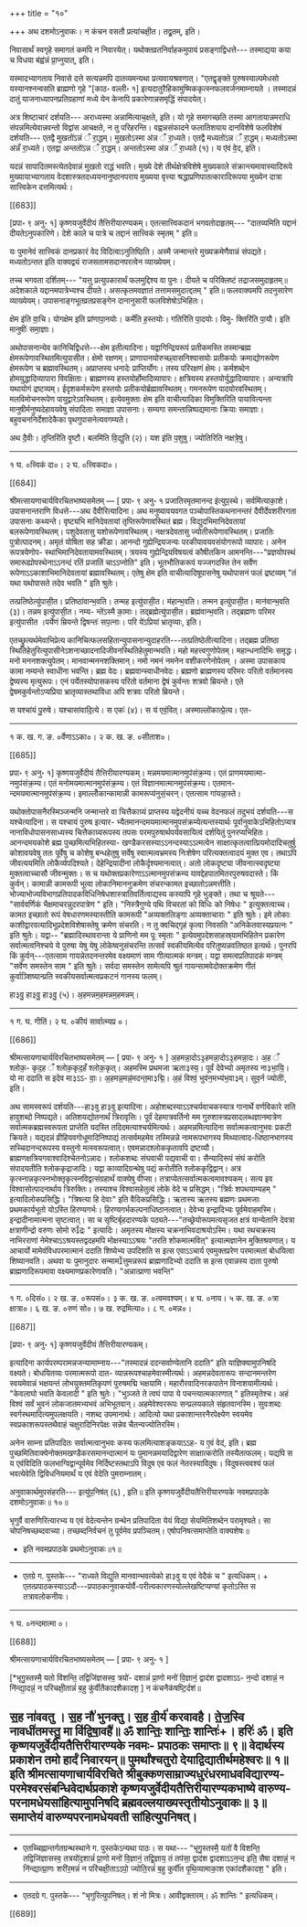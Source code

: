 +++
title = "१०"

+++
अथ दशमोऽनुवाकः।
न कंचन वसतौ प्रत्या॑चक्षी॒त। तद्व्र॒तम्, इति।

निवासार्थं स्वगृहे समागतं कमपि न निवारयेत्।
यथोक्तव्रतनिर्वाहकमुपायं प्रसङ्गाद्विधत्ते---
तस्माद्यया कया च विधया ब॑ह्व॑न्नं प्रा॒प्नुयात्, इति।

यस्मादभ्यागताय निवासे दत्ते सत्यन्नमपि दातव्यमन्यथा प्रत्यवायश्रवणात्। "एतद्वृङ्क्ते पुरुषस्याल्पमेधसो यस्यानश्नन्वसति ब्राह्मणो गृहे "[काठ॰ वल्ली॰ १] इत्यदातुरैहिकामुष्मिककृत्स्नफलवर्जनमाम्नायते । तस्मादन्नं दातुं याजनाध्यापनप्रतिग्रहाणां मध्ये येन केनापि प्रकारेणान्नसमृद्धिं संपादयेत्।

अत्र शिष्टाचारं दर्शयति---
अराध्यस्मा अन्नामि॑त्याच॒क्षते, इति।
यो गृहे समागच्छति तस्मा आगतायान्नमराधि संपन्नमित्येवान्नवन्तो विद्वांस आचक्षते, न तु परिहरन्ति।
वह्वन्नसंफादने फलातिशयाय दानविशेषे फलविशेषं दर्शयति---
एतद्वै मुखतो॑ऽन्नं ँ रा॒द्धम्। मुखतोऽस्मा अ॑न्न ँ रा॒ध्यते।
एतद्वै मध्यतो॑ऽन्न ँ रा॒द्धम्। मध्यतोऽस्मा अ॑न्नँ
रा॒ध्यते। एतद्वा अन्ततो॑ऽन्न ँ रा॒द्धम्। अन्ततोऽस्मा
अ॑न्न ँ रा॒ध्यते (१)। य ए॑वं वे॒द, इति।

यदन्नं सापादितमस्त्येतदेवान्नं मुखतो राद्धं भवति। मुख्ये देशे तीर्थक्षेत्रविशेषे मुख्यकाले संक्रान्त्यमावास्यादिरूपे मुख्यायाभ्यागताय वेदशास्त्रतदध्ययनानुष्ठानपराय मुख्यया वृत्त्या श्रद्धाप्रणिपातत्कारादिरूपया मुख्येन दात्रा सात्त्विकेन दत्तमित्यर्थः।

[[683]]

[प्रपा॰ ९ अनु॰ १] कृष्णयजुर्वेदीयं तैत्तिरीयारण्यकम्।
एतत्सात्त्विकदानं भगवतोदाहृतम्---
"दातव्यमिति यद्दानं दीयतेऽनुपकारिणे।
देशे काले च पात्रे च तद्दानं सात्त्विकं स्मृतम् " इति॥

यः पुमानेवं सात्त्विकं दानप्रकारं वेद विदित्वाऽनुतिष्ठिति। अस्मै जन्मान्तरे मुख्यक्रमेणैवान्नं संपद्यते। मध्यतोऽन्तत इति वाक्यद्वयं राजसतामसदानपरत्वेन व्याख्येयम्।

तच्च भगवता दर्शितम्---
"यत्तु प्रत्युपकारार्थं फलमुद्दिश्य वा पुनः।
दीयते च परिक्लिष्टं तद्राजसमुदाहृतम्॥
अदेशकाले यद्दानमपात्रेभ्यश्च दीयते।
असत्कृतमवज्ञातं तत्तामसमुदात्द्दतम् " इति॥
फलवाक्यमपि तदनुसारेण व्याख्येयम्। उपासनाङ्गभूतव्रतप्रसङ्गेन दानानुसारी फलविशेषोऽभिहितः।

क्षेम इ॑ति वा॒चि। योगक्षेम इति प्रा॑णापा॒नयोः।
कर्मे॑ति ह॒स्तयोः। गतिरि॑ति पा॒दयोः। विमु-
क्तिरि॑ति पा॒यौ। इति मानुषीः॑ समा॒ज्ञाः।

अथोपासनान्येव कानिचिद्विधत्ते---क्षेम इतीत्यादिना। यद्वागिन्द्रियरूपं प्रतीकमस्ति तस्मान्ब्रह्म क्षेमरूपेणावस्थितमित्युपासीत। क्षेमो रक्षणम्। प्राणापानयोरुच्छ्वासनिश्वासयोः प्रतीकयोः क्रमाद्योगरूपेण क्षेमरूपेण च ब्रह्मावस्थितम्। अप्राप्तस्य धनादेः प्राप्तिर्योगः। तस्य परिरक्षणं क्षेमः। कर्मशब्देन होमयुद्धादिव्यापारा विवक्षिताः। ब्राह्मणस्य हस्तयोर्होमादिव्यापारः। क्षत्रियस्य हस्तयोर्युद्धादिव्यापारः। अन्यत्रापि यथायोगं द्रष्टव्यम्। ईदृशकर्मरूपेण हस्तयोः प्रतीकयोर्ब्रह्मावस्थितम्। गमनरूपेण पादयोरवस्थितम्। मलविमोचनरूपेण पायुद्वारेऽवस्थितम्। इत्येवमुक्ताः क्षेम इति वाचीत्यादिका विमुक्तिरिति पायावित्यन्ता मानुषीर्मनुष्यदेहावयवेषु संपादिताः समाज्ञा उपासनाः। सम्यगा समन्तान्निष्पद्यमानाः क्रियाः समाज्ञाः। बहुवचननिर्देशादेकैका पृथगुपासनेत्यवगम्यते।

अथ दै॒वीः। तृप्तिरि॑ति वृ॒ष्टौ। बलमि॑ति वि॒द्युति
(२)। यश इ॑ति प॒शुषु। ज्योतिरिति नक्षत्रे॒षु।
____________________________________________________
१ घ. ०त्त्विकं दा०। २ घ. ०त्त्विकदा०।

[[684]]

श्रीमत्सायणाचार्यविरचितभाष्यसमेतम् — [ प्रपा॰ ९ अनु॰ १
प्रजातिरमृतमानन्द इ॑त्युप॒स्थे। सर्वमि॑त्याका॒शे।
उपासनान्तराणि विधत्ते---अथ दैवीरित्यादिना। अथ मनुष्यावयवगत पञ्चोपास्तिकथनानन्तरं दैवीर्देवशरीरगता उपासनाः कथ्यन्ते। वृष्ट्यभि
मानिदेवतायां तृप्तिरूपेणावस्थितं ब्रह्म। विद्युदभिमानिदेवतायां बलरूपेणावस्थितम्। पशुदेवतासु यशोरूपेणावस्थितम्। नक्षत्रदेवतासु ज्योतीरूपेणावस्थितम्। प्रजातिः पुत्रोत्पादनम्। अमृतं योषिता सह क्रीडा। आनन्दो गुह्येन्द्रियजन्यः परकीयावयवसंयोगरूपो व्यापारः। अनेन रूपत्रयेणोप-
स्थाभिमानिदेवतायामवस्थितम्। त्रयस्य गुह्येन्द्रियविषयत्वं कौषीतकिन आमनन्ति---"प्रज्ञयोपस्थं समारूह्योपस्थेनाऽऽनन्दं रतिं प्रजातिं चाऽऽप्नोति" इति। भूतभौतिकरूपं यज्जगदस्ति तेन सर्वेण रूपेणाऽऽकाशाभिमानिदेवतायां ब्रह्मावस्थितम्। एतेषु क्षेम इति वाचीत्यादिषूपासनेषु यथोपासनं फलं द्रष्टव्यम् "तं यथा यथोपासते तदेव भवति " इति श्रुतेः।

तत्प्रतिष्ठेत्यु॑पासी॒त। प्रतिष्ठा॑वान्भ॒वति। तन्मह
इत्यु॑पासी॒त। म॑हान्भ॒वति। तन्मन इत्यु॑पासी॒त।
मान॑वान्भ॒वति (३)। तन्नम इत्यु॑पासी॒त। नम्य-
न्ते॑ऽस्मै का॒माः। तद्ब्रह्मेत्यु॑पासी॒त। ब्रह्म॑वान्भ॒वति।
तद्ब्रह्मणः परिमर इत्यु॑पासीत ।पर्येणं म्रियन्ते
द्विषन्तः॑ सप॒त्नाः। परि ये॑ऽप्रिया॑ भ्रातृव्याः, इति।

एतच्छ्रुत्यर्थमेवाभिप्रेत्य कानिचित्फलसहितान्युपासनान्युदाहरति---तत्प्रतिष्ठेतीत्यादिना। तद्ब्रह्म प्रतिष्ठा स्थितिहेतुरित्युपासीनेऽशनाच्छादनादिजीवनस्थितिहेतुमान्भवति। महो महत्त्वगुणोपेतम्। महान्धनादिभिः समृद्धः। मनो मननशक्त्युपेतम्। मानवान्मननशक्तिमान्। नमो नमनं नमनेन वशीकरणेनोपेतम् । अस्मा उपासकाय कामा नम्यन्ते स्वाधीना भवन्ति। ब्रह्म वेदः। ब्रह्मवान्स्वाधीनवेदः। ब्रह्मणो ब्राह्मणस्य परिमरः परितो वर्तमानस्य द्वेष्यस्य मृत्युरूपः। एनं पर्येतस्योपासकस्य परितो वर्तमाना द्वेषं कुर्वन्तः शत्रवो म्रियन्ते। एते द्वेषमकुर्वन्तोऽप्यप्रिया भ्रातृव्यास्तथाविधा अपि शत्रवः परितो म्रियन्ते।

स यश्चा॑यं पु॒रुषे। यश्चासा॑वादि॒त्ये। स एकः॑
(४)। स य॑ एवं॒वित्। अस्माल्लो॑कात्प्रे॒त्य। एत-
____________________________________________________
१ क. ख. ग. ङ. ०र्वेणाऽऽका०। २ क. ख. ङ. ०सीताश०।

[[685]]

प्रपा॰ ९ अनु॰ १] कृष्णयजुर्वेदीयं तैत्तिरीयारण्यकम्।
मन्नमयमात्मानमुप॑संक्र॒म्य। एतं प्राणमयमात्मा-
नमुप॑संक्र॒म्य। एतं मनोमयमात्मानमुप॑संक्र॒म्य।
एतं विज्ञानमात्मानमुप॑संक्र॒म्य। एतमान-
न्दमयमात्मानमुप॑संक्र॒म्य। इमाल्लोँकान्कामान्नी
कामरूप्य॑नुसं॒चरन्। एतत्साम गा॑यन्ना॒स्ते।

यथोक्तोपासनैरस्मिञ्जन्मनि जन्मान्तरे वा चित्तैकाग्र्यं प्राप्तस्य यद्वेदनीयं यच्च वेदनफलं तदुभयं दर्शयति---स यश्चेत्यादिना। स यश्चायं पुरुष इत्यार-
भ्यैतमानन्दमयमात्मानमुपसंक्रम्येत्यन्तस्यार्थः पूर्वानुवाकेऽभिहितोऽप्यत्र नानाविधोपासनसाध्यस्य चित्तैकाग्र्यरूपस्य तपसः परमपुरुषार्थपर्यवसायित्वं दर्शयितुं पुनरप्यभिहितः।आनन्दमयकोशे ब्रह्म पुच्छमित्यभिहितस्या- खण्डैकरसस्याऽऽनन्दस्याऽऽत्मत्वेन साक्षात्कृतत्वात्प्रियमोदादिचतुर्षु कोशावयवेषु ततः पूर्वेषु च कोशेषु बन्धहेतुषु सर्वेषु स्वात्मत्वभ्रमस्य निःशेषेण परित्यक्तत्वादयं मुक्त एव। तथाऽपि जीवत्ययमिति लोकैर्व्यपदिश्यते। देहेन्द्रियादीनां लोकैर्दृश्यमानत्वात्। अतो लोकदृष्ट्या जीवनात्स्वदृष्ट्या मुक्तत्वाच्चासौ जीवन्मुक्तः। स च यथोक्तप्रकारेणाऽऽत्मानमुपसंक्रम्य यावद्देहपातमितरपुरुषवदास्ते। किं कुर्वन्। कामान्नी कामरूपी भूत्वा लोकानिमाननुक्रमेण संचरन्कामत इच्छातोऽन्नमत्तीति। भोज्याभोज्यविभागप्रतिपादकविधिनिषेधशास्त्रातिवर्तित्वाद्यस्य कस्यापि गृहे भुङ्क्ते। तथा च श्रूयते--- "सार्ववर्णिकं भैक्षमाचरन्नुदरपात्रेण " इति। "निस्त्रैगुण्ये पथि विचरतां को विधिः को निषेधः " इत्युक्तत्वाच्‍च। कामत इच्छातो रूपं वेषधारणमस्यास्तीति कामरूपी "अव्यक्तलिङ्गा अव्यक्ताचाराः " इति श्रुतेः। इमे लोकाः काशीद्वारवत्यादिभूप्रदेशविशेषास्तेषु क्रमेण संचरति। न तु क्वचिद्गृहं कृत्वा निवसति "अनिकेतवास्यप्रयत्नः " इति श्रुतेः। यद्वा-- "ब्रह्मादिस्थावरान्ता ये प्राणिनो मम पूः स्मृताः " इत्येवमुपदेशसाहस्र्यामभिहितेन प्रकारेण सर्वात्मत्वनिश्चये ये पुरुषा येषु येषु लोकेष्वनुसंचरन्ति तत्सर्वं स्वकीयमित्येव परितुष्यन्नवतिष्ठत इत्यर्थः। पुनरपि किं कुर्वन्---एतत्साम गायन्नेतदनन्तरमेव वक्ष्यमाणं साम गीत्यात्मकं मन्त्रम्। यद्वा समत्वप्रतिपादकं मन्त्रम् "सर्वेण समस्तेन साम " इति श्रुतेः। सर्वदा समस्तेन सामेत्यपि श्रुतं गायन्सामवेदोक्तक्रमेण गीतं कुर्वाञ्शिष्यान्प्रति स्वकीयसर्वात्मत्वप्रकटनं गानस्य फलम्।

हा३वु॒ हा३वु॒ हा३वु॒ (५)। अ॒हमन्नम॒हमन्नम॒हमन्नम्।
_____________________________________________________
१ ग. घ. गीतिं। २ घ. ०कीयं सार्वात्म्यप्र ०।

[[686]]

श्रीमत्सायणाचार्यविरचितभाष्यसमेतम् — [ प्रपा॰ ९ अनु॰ १ ]
अ॒हमन्ना॒दोऽ३॒हमन्ना॒दोऽ३॒हमन्ना॒दः। अ॒ह ँ श्लोक॒-
कृद॒ह ँ श्लोक॒कृद॒हँ श्लोक॒कृत्। अहमस्मि
प्रथमजा ऋता३स्य॒। पूर्वं देवेभ्यो अमृतस्य
ना३भा॒यि॒। यो मा ददाति स इदेव मा३ऽऽ-
वाः॒। अ॒हमन्न॒मन्न॒॑मदन्त॒मा३द्मि॒। अ॒हं विश्वं॒
भुव॑न॒मभ्य॑भ॒वा३म्। सुव॒र्न ज्योतीः॑, इति।

अथ सामस्वरूपं दर्शयति---हा३वु हा३वु इत्यादिना। अहोशब्दस्याऽऽश्चर्यवाचकस्यात्र गानार्थे वर्णविकारे सति हावुशब्दो निष्पद्यते। अतिशयद्योतनार्थं त्रिरावृत्तिः। पूर्वं देहमात्रवर्तिनो मम गुरुशास्त्रप्रसादलब्धज्ञानमात्रेण सर्वात्मकब्रह्मस्वरूपता प्राप्तेति यदस्ति तदिदमत्याश्चर्यमित्यर्थः। अहमन्नमित्यादिना सर्वात्मकत्वानुभवः प्रकटी क्रियते। यद्यदन्नं व्रीहियवगोधूमादिनिष्पाद्यं तत्सर्वमहमेव तस्मिन्नन्ने नामरूपभागस्य मिथ्यात्वाद-धिष्ठानभागस्य सच्चिदानन्दरूपस्य वस्तुनो मत्स्वरूपत्वात्। एवमन्नादश्लोककृतावपि द्रष्टव्यौ। ब्राह्मणक्षत्रियगवाश्वादिश्चेतनोऽन्नादः। श्लोकशब्दः संघवाची पद्यवाची वा। सैन्यादिरूपं संघं करोति संपादयतीति श्लोककृद्राजादिः। यद्वा काव्यादिग्रन्थेषु पद्यं करोतीति श्लोककृद्विद्वान्। अत्र कृत्स्नान्नकृत्स्नभोक्तृकृत्स्नविद्वत्संग्रहार्थं वाक्येषु वीप्सा। तत्राप्येतत्सर्वात्मकत्वमावश्यकम्। सत्य इव विश्वासोत्पादनार्थाय त्रिरुक्तिः। तस्याश्च विश्वासहेतुत्वं लोके वेदे च प्रसिद्धम्। "त्रिर्वः शपथयाम्यहम् " इत्यादिलोकप्रसिद्धिः। "त्रिषत्या हि देवाः" इति वैदिकप्रसिद्धिः। ऋतास्य ऋतस्य ब्रह्मणः प्रथमजाः प्रथमकार्यभूतो योऽस्ति हिरण्यगर्भः। हिरण्यगर्भकल्पनाधिष्ठानत्वात्। देवेभ्य इन्द्रादिभ्यः पूर्वमेवाहमस्मि। इन्द्रादीनामात्मना सृष्टत्वात्। सा च सृष्टिर्बृहदारण्यके पठ्यते---"तच्छ्रेयोरूपमत्यसृजत क्षत्रं यान्येतानि देवत्रा क्षत्राणीन्द्रो वरुणः सोमो रुद्रः " इत्यादिः। अमृतस्य मोक्षस्य चक्रनाभिवदाश्रयोऽस्मि। यथा रथचक्रस्य नाभिरराणां नेमेश्चाऽऽश्रयस्तद्वदहमपि मोक्षस्याऽऽश्रयः "तरति शोकमात्मवित्" इत्यात्मज्ञानेन मुक्तिश्रवणात्। य आचार्यो मामेवंविधपरमात्मानं ददाति शिष्येभ्य उपदिशति स इत्स एवाऽऽचार्य एवमुक्तप्ररेण परमात्मतां बोधयित्वा शिष्यानवति। अथवा यः पुमानुदारः सन्मामत्तुमन्नरूपं ब्राह्मणादिभ्यो ददाति स इत्स एवान्नस्य दाता पुरुषो ब्राह्मणादिरूपमावा वक्ष्यमाणप्रकारेणावति। "अन्नात्प्राणा भवन्ति"
___________________________________________________
१ ग. ०दिसं०। २ ख. ङ. ०रूपसं०। ३ क. ख. ङ. ०त्वमवश्यम्। ४ घ. ०नाय। ५ क. ख. ङ. ०त्रा क्षात्रा०। ६ ख. ङ. ०रुणं सो०। ७ ख. रुद्रमित्या०। ८ ग. ०मन्न०।

[[687]]

[प्रपा॰ ९ अनु॰ १] कृष्णयजुर्वेदीयं तैत्तिरीयारण्यकम्।

इत्यादिना कार्यपरम्परामन्नजन्यामाम्नाय---"तस्मादन्नं ददन्सर्वाण्येतानि ददाति" इति याज्ञिक्यामुपनिषदि वक्ष्यते। बोधयितव्यः परमात्मरूपो दात-
व्यान्नरूपश्चाहमेवास्मीत्यर्थः। अहमन्नदेवतारूपः सन्दानमन्तरेण स्वयमेवान्नं भक्षयन्तं लोभयुक्तमतिकृपणं पुरुषमद्मि भक्षयामि। महारौरवादिनरकपातेन विनाशयामीत्यर्थः। "केवलाघो भवति केवलादी " इति श्रुतेः। "भुञ्जते ते त्वघं पापा ये पचन्त्यात्मकारणात् " इतिस्मृतेश्च। अहं विश्वं सर्वं भुवनं लोकजातमभ्यभवं अभिभूतवान्। अहमेवेश्वररूपः सन्प्रलयकाले संहृतवानस्मि। सुवःशब्दः स्वर्गस्थमादित्यमुपलक्षयति। नशब्द उपमानार्थः। आदित्यो यथा प्रकाशान्तरनैरपेक्ष्येण स्वयमेव स्वप्रकाशरूपस्तथैवाहं चक्षुरादिनिरपेक्षः सन्नेव चैतन्यज्योतिरस्मि।

अनेन साम्ना प्रतिपादितः सर्वात्मत्वानुभवः कस्य फलमित्याशङ्कयाऽऽह-
य ए॒वं वेद॑, इति।
ब्रह्म पुच्छमितिवाक्येनोक्तमखण्डैकरसमानन्दात्मानं यः पुमानन्नमयादिद्वारेण साक्षात्करोति तस्यैतत्फलम्। यद्यपि स य एवंविदिति फलभाग्विद्वान्पूर्वमेव निर्दिष्टस्तथाऽपि विदुष एव फलं नेतरस्याविदुषः। विदुषस्त्ववश्यं फलं भवत्येवेति द्विविधनियमार्थं य एवं वेदेति पुमराम्नातम्।

अनुवाकार्थमुपसंहरति---
इत्यु॑प॒निष॑त् (६) , इति॥
इति कृष्णयजुर्वेदीयतैत्तिरीयारण्यके नवमप्रपाठके
दशमोऽनुवाकः॥ १०॥

भृगुर्वै वारुणिरित्यारभ्य य एवं वेदेत्यन्तेन ग्रन्थेन प्रतिपादिता येयं विद्या सेयमितिशब्देन परामृश्यते। सा चोपनिषच्छब्दवाच्या। तच्छब्दनिर्वचनं तु पूर्वमेव प्रपञ्चितम्। एषोपनिषत्समाप्तेति वाक्यशेषः॥
+ इति नवमप्रपाठके प्रथमोऽनुवाकः॥१॥
____________________________________________________
* एतग्रे ग. पुस्तके--- "राध्यते विद्युति मानवान्भवत्येको हा३वु य एवं वेदैकं च " इत्यधिकम्। + एतत्प्रपाठकस्याऽऽदौ---प्रपाठकानुवाकयोर्वै-परीत्यकारणस्योल्लेखष्टिप्पण्यां कृतोऽस्ति स तत्रावलोकनीयः।
___________________________________________________
१ घ. ०नन्दमात्मा ०।

[[688]]

श्रीमत्सायणाचार्यविरचितभाष्यसमेतम् — [ प्रपा॰ ९ अनु॰ १ ]

[*भृगु॒स्तस्मै॒ यतो वि॑शन्ति॒ तद्विजि॑ज्ञसस्व॒ त्रयो॑-
दशान्नं॑ प्रा॒णो मनो॑ वि॒ज्ञानं॒ द्वाद॑श द्वादशाऽऽ-
न॒न्दो दशान्नं॒ न नि॑न्द्या॒दन्नं॒ न परिचक्षी॒तान्नं॑
ब॒हु कु॑र्वीतैकादशैकादश॒ ] न कंचनैक॑षष्टि॒र्दश॑॥

स॒ह ना॑ववतु । स॒ह नौ॑ भुनक्तु। स॒ह वी॒र्य॑ करवावहै।
ते॒ज॒स्वि नावधी॑तमस्तु॒ मा वि॑द्विषा॒वहै॑॥
ॐ शान्तिः॒ शान्तिः॒ शान्तिः॑+।
हरिः॑ ॐ।
इति कृष्णयजुर्वेदीयतैत्तिरीयारण्यके नवमः-
प्रपाठकः समाप्तः॥ ९॥
वेदार्थस्य प्रकाशेन तमो हार्दं निवारयन्॥
पुमर्थांश्चतुरो देयाद्विद्यातीर्थमहेश्वरः॥ १॥
इति श्रीमत्सायणाचार्यविरचिते श्रीबुक्कणसाम्राज्यधुरंधरमाधवविद्यारण्य-
परमेश्वरसंबन्धिवेदार्थप्रकाशे कृष्णयजुर्वेदीयतैत्तिरीयारण्यकभाष्ये वारुण्य-
परनामधेयसांहित्यामुपनिषदि ब्रह्मवल्लयाख्यस्तृतीयोऽनुवाकः॥ ३॥
समाप्तेयं वारुण्यपरनामधेयवती सांहित्युपनिषत्।
----------
____________________________________________________
* एतच्चिह्नान्तर्गतग्रन्थस्थाने ग. पुस्तकेऽन्यथा पाठः। स यथा--- "भृगु॒स्तस्मै॒ यतो॑ वै विशन्ति॒ तद्विजि॑ज्ञासस्व॒ तत्रयो॑द॒शान्नं॑ प्रा॒णो मनो॑ वि॒ज्ञानं॒ तद्वि॒ज्ञाय॒ तं तप॑सा॒ द्वाद॑श द्वादशाऽऽन॒न्द इति॒ सैषा दशान्नं॒ न नि॑न्द्यात्प्रा॒णः शरी॑र॒मन्नं॑ न परि॑चक्षी॒ताऽऽपो॒ ज्योति॒रन्नं॑ ब॒हु कुर्वी॑त पृ॒थि॒व्यामाका॒श एका॑दशैकादश॒ " इति।
_____________________________________________________
+ एतदग्रे ग. पुस्तके--- "भृगुरित्युपनिषत्। शं नो मित्रः। आवीद्वक्तारम्। ॐ शान्तिः " इत्यधिकम्।

[[689]]